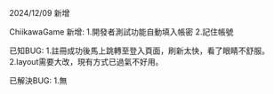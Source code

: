 2024/12/09 新增

ChiikawaGame
新增:
1.開發者測試功能自動填入帳密
2.記住帳號

已知BUG:
1.註冊成功後馬上跳轉至登入頁面，刷新太快，看了眼睛不舒服。
2.layout需要大改，現有方式已過氣不好用。

已解決BUG:
1.無
